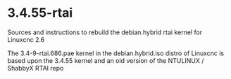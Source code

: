 3.4.55-rtai
===========

Sources and instructions to rebuild the debian.hybrid rtai kernel for Linuxcnc 2.6

The 3.4-9-rtai.686.pae kernel in the debian.hybrid.iso distro of Linuxcnc is based upon the 3.4.55 kernel and
an old version of the NTULINUX / ShabbyX RTAI repo

